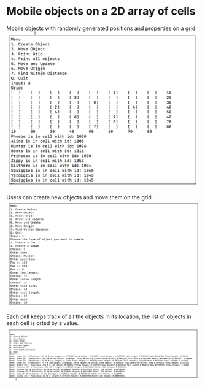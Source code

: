 # Mobile objects on a 2D array of cells

Mobile objects with randomly generated positions and properties on a grid.  
![grid output](img/1.png)

Users can create new objects and move them on the grid.
![create mobile object](img/3.png)


Each cell keeps track of all the objects in its location, the list of objects in each cell is orted by z value.  
![mobile objects output](img/2.png)
